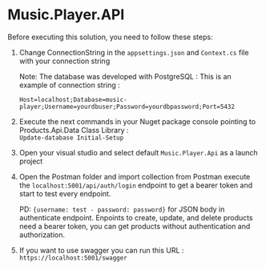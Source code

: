 # Music.Player.API

Before executing this solution, you need to follow these steps:

1. Change ConnectionString in the <code>appsettings.json</code> and <code>Context.cs</code> file with your connection string

   Note: The database was developed with PostgreSQL : This is an example of connection string :
   
   <code>Host=localhost;Database=music-player;Username=yourdbuser;Password=yourdbpassword;Port=5432</code>

3. Execute the next commands in your Nuget package console pointing to Products.Api.Data Class Library :  
  <code>Update-database Initial-Setup</code>

4. Open your visual studio and select default <code>Music.Player.Api</code> as a launch project

5. Open the Postman folder and import collection from Postman execute the <code>localhost:5001/api/auth/login</code> endpoint to get a bearer token and start to test every endpoint. 

   PD: <code>{username: test - password: password}</code> for JSON body in authenticate endpoint. Enpoints to create, update, and delete products need a bearer token, you can get products without authentication and authorization.

6. If you want to use swagger you can run this URL :
   <code>https://localhost:5001/swagger</code>
